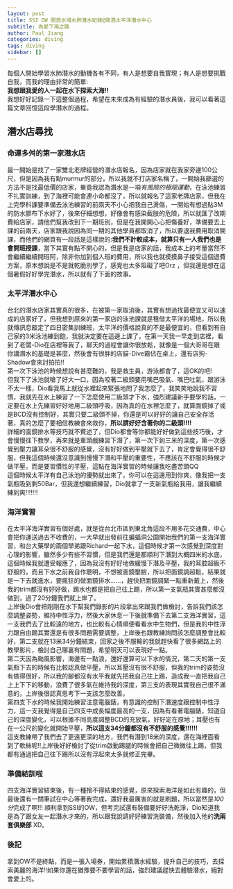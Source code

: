 ```yaml
---
layout: post
title: SSI OW 開放水域水肺潛水紀錄@南港太平洋潛水中心
subtitle: 為愛下海之路
author: Paul Jiang
categories: diving
tags: diving
sidebar: []
---
```

每個人開始學習水肺潛水的動機各有不同，有人是想要自我實現；有人是想要挑戰自我，而我的理由非常的簡單:  
 **我想跟我愛的人一起在水下探索大海!!**    
我想好好記錄一下這整個過程，希望在未來成為有經驗的潛水員後，我可以看著這篇文章回憶這段學潛水的過程。  
## 潛水店尋找
### 命運多舛的第一家潛水店
最一開始是找了一家雙北老牌經營的潛水店報名，因為店家就在我家旁邊100公尺，但是因為我有點murmur的部分，所以我就不打店家名稱了，一開始我篩選的方法不是找最低價的店家，畢竟我認為潛水是一項*有風險的極限運動*，在泳池練習不扎實訓練，到了海裡可能會連小命都沒了，所以就報名了這家老牌店家，但我在上完學科課要準備去泳池練習的前兩天不小心把我自己燙傷，一開始有想過貼3M的防水膠布下水好了，後來仔細想想，好像會有感染截肢的危險，所以就匯了改期費給店家，請他們幫我改到下一期班別，但是在我開開心心把傷養好，準備要去上課的前兩天，店家跟我說因為同一期的其他學員都取消了，所以要退我費用取消開課，而他們的網頁有一段話是這樣說的:**我們不計較成本，就算只有一人我們也是會開班授課**，當下其實有點不開心的，但是我是店家的話，我成本上的考量當然不會繼續繼續開班阿，除非你加到個人班的費用，所以我也就摸摸鼻子接受這個退費方案，原本想說是不是就乾脆別學了，感覺也太多阻礙了吧Orz ，但我還是想在這個暑假好好學完潛水，所以就有了下面的故事。  

### 太平洋潛水中心
台北的潛水店家其實真的很多，在被第一家取消後，其實有想過找最便宜又可以速成的店家好了，但我想到原來的第一家店的泳池課就是租借太平洋的場地，所以我就傳訊息敲定了四日密集訓練班，太平洋的價格說真的不是最便宜的，但看到有自己家的3米泳池練到飽，我就決定要在這邊上課了，在第一天我一早走到店裡，看到了老闆-Dio在店裡等我了，聊天的過程會讓你很放鬆，就像是一個大哥哥在跟你講潛水的基礎是甚麼，然後會有很胖的店貓-Dive霸佔在桌上，還有店狗-Shadow會來討拍拍!!  
第一次下泳池的時候想說有甚麼難的，我是救生員，游泳都會了，這OK的吧!  
但我下了泳池就嗆了好大一口，因為咬著二級頭要用嘴巴吸氣、嘴巴吐氣，跟游泳不太一樣，Dio看我馬上就從水裡起來緊張地問了我怎麼了，我笑笑地說我不習慣，我就先在水上練習了一下怎麼使用二級頭才下水，強烈建議新手要學的話，一定要在水上先練習好好地用二級頭呼吸，因為真的在水裡怎麼了，就算面鏡掉了或是BCD沒有控制好，其實只要二級頭不掉，你還是可以好好的讓自己安全存活著，真的怎麼了要相信教練會來救你，**所以請好好含著你的二級頭!!!!**  
詳細的面鏡排水等技巧就不贅述了，但Dio都會等你都能好好做到這些技巧後，才會慢慢往下教學，再來就是重頭戲練習下潛了，第一次下到三米的深度，第一次感覺到壓力讓耳朵很不舒服的感覺，沒有好好做到平壓就下去了，肯定會覺得很不舒服，但我這個時候還沒意識到慢慢下潛和平壓的重要性，不應該在不舒服的時候才做平壓，而是要習慣性的平壓，這點在海洋實習的時候讓我吃盡苦頭QQ  
這個時候太平洋有自己泳池的優勢就出來了，你可以在這邊用到你爽，像我把一支氣瓶吸到剩50Bar，但我還想繼續練習，Dio就拿了一支新氣瓶給我用，讓我繼續練到爽!!!!!!!
### 海洋實習
在太平洋海洋實習有個好處，就是從台北市區到東北角這段不用多花交通費，中心會把你運送過去不收費的，一大早就出發前往蝙蝠洞公園開始我們的第一支海洋實習，和台大藥學的兩個學弟跟Richard一起下水，這個時候才第一次感覺到深度對心理的影響，雖然多少有些不習慣，但是我們還是都順利下潛到大概四米的水底，這個時候我就遭受報應了，因為我沒有好好地做緩慢下潛及平壓，我的耳腔超級不舒服的，而且下水之前我自作聰明，不想被面鏡壓臉，所以把面鏡調超鬆，結果就是一下去就進水，要瘋狂的做面鏡排水......，趕快把面鏡調緊一點重新戴上，然後我的trim都沒有好好做，踢水也都是把自己往上踢，所以第一支氣瓶其實甚麼都沒做到，過了20分鐘我們就上岸了。  
上岸後Dio會把剛剛在水下幫我們錄影的片段拿出來跟我們做檢討，告訴我們該怎麼調整姿勢，維持中性浮力，然後大家休息一下後就準備下去第二支海洋實習，這一支我們去了比較遠的地方，也比較有心情順便看看水中生物們，但是我的中性浮力跟自由踢其實還是有很多問題需要調整，上岸後也跟教練詢問該怎麼調整會比較好，第二支就在13米34分鐘結束，回家之後不服輸的我就趕快看了很多網路上的教學影片，檢討自己哪裏有問題，希望明天可以表現好一點。  
第二天因為颱風影響，海邊有一點浪，還好還算可以下水的情況，第二天的第一支氣瓶下去的時候有比較認真做平壓，所以耳壓沒有很不舒服，但我的trim的姿勢沒有做得很好，所以我的腳都沒有水平我就先把我自己往上踢，造成我一直把我自己上上下下的移動，浪費了很多氣在維持我的深度，第三支的表現其實我自己很不滿意的，上岸後很認真思考下一支該怎麼改善。  
第四支下水的時候我開始練習注意電腦錶，有意識的控制下潛速度跟控制中性浮力，這一支我覺得是自己四支中成長幅度最高的一支，因為有看著電腦錶，知道自己的深度變化，可以根據不同高度調整BCD的充放氣，好好定在原地；耳壓也有在一公尺的變化就開始平壓，**所以這支34分鐘都沒有不舒服的感覺!!!!!!**  
這支教練帶了我們去了更遠更深的地方，我們有潛到18米的深度，還在海裡面看到了軟絲呢!!上岸後好好檢討了從trim啟動踢腿的時候會把自己微微往上踢，但我都有通過把自己往下踢所以沒有浮起來太多就修正完畢。  
### 準備結訓啦
四支海洋實習結束後，有一種捨不得結束的感覺，原來探索海洋是如此有趣的，但最後還有一關筆試在中心等著我完成，還好我最厲害的就是刷題，所以當然是*100分*完成了啊!!! 順利拿到SSI的OW，但考完試還有裝備要好好洗乾淨，Dio知道我是為了跟女友一起潛水才來的，所以跟我說請好好練習洗裝備，然後加入他的**洗兩套俱樂部** XD。  
### 後記
拿到OW不是終點，而是一張入場券，開始累積潛水經驗，提升自己的技巧，去探索美麗的海洋!!如果你還在猶豫要不要學習的話，強烈建議趕快去體驗潛水，絕對會愛上的。  
















